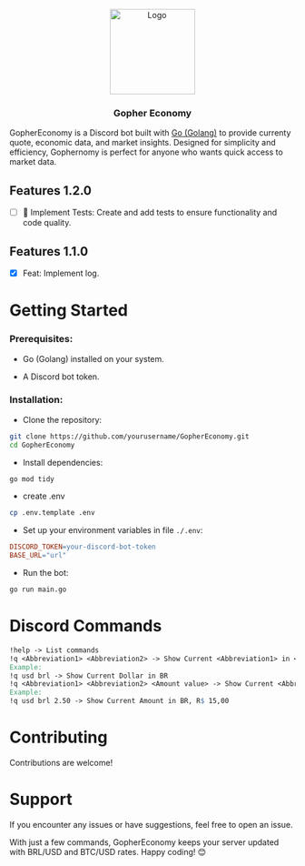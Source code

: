 <br />
<div align="center">
  <a href="https://github.com/othneildrew/Best-README-Template">
    <img src="docs/images/logo.png" alt="Logo" height="150">
  </a>

  <h3 align="center">Gopher Economy</h3>
</div>

GopherEconomy is a Discord bot built with [Go (Golang)](https://go.dev/) to provide currenty  quote, economic data, and market insights. Designed for simplicity and efficiency, Gophernomy is perfect for anyone who wants quick access to market data.

## Features 1.2.0

- [ ] 🧪 Implement Tests: Create and add tests to ensure functionality and code quality.

## Features 1.1.0

- [x] Feat: Implement log.

# Getting Started

### Prerequisites:

- Go (Golang) installed on your system.

- A Discord bot token.

### Installation:

- Clone the repository:

```bash
git clone https://github.com/yourusername/GopherEconomy.git
cd GopherEconomy
```

- Install dependencies:

```bash
go mod tidy
```

- create .env

```bash
cp .env.template .env
```

- Set up your environment variables in file `./.env`:

```makefile
DISCORD_TOKEN=your-discord-bot-token
BASE_URL="url"
```

- Run the bot:

```bash
go run main.go
```

# Discord Commands

```makefile
!help -> List commands
!q <Abbreviation1> <Abbreviation2> -> Show Current <Abbreviation1> in <Abbreviation2>
Example:
!q usd brl -> Show Current Dollar in BR
!q <Abbreviation1> <Abbreviation2> <Amount value> -> Show Current <Abbreviation1> in <Abbreviation2><Amount value>
Example:
!q usd brl 2.50 -> Show Current Amount in BR, R$ 15,00
```

# Contributing

Contributions are welcome!

# Support

If you encounter any issues or have suggestions, feel free to open an issue.

With just a few commands, GopherEconomy keeps your server updated with BRL/USD and BTC/USD rates. Happy coding! 😊